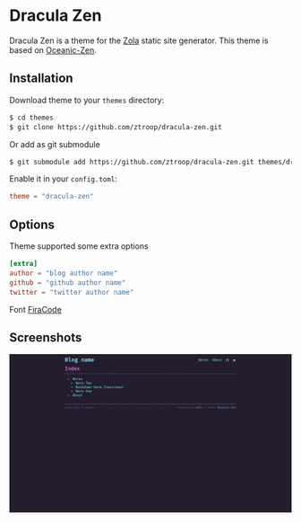 # Dracula Zen

Dracula Zen is a theme for the [Zola](https://www.getzola.org/) static site generator.
This theme is based on [Oceanic-Zen](https://github.com/barlog-m/oceanic-zen).

## Installation

Download theme to your `themes` directory:

```bash
$ cd themes
$ git clone https://github.com/ztroop/dracula-zen.git
```

Or add as git submodule

```bash
$ git submodule add https://github.com/ztroop/dracula-zen.git themes/dracula-zen
```

Enable it in your `config.toml`:

```toml
theme = "dracula-zen"
```

## Options

Theme supported some extra options

```toml
[extra]
author = "blog author name"
github = "github author name"
twitter = "twitter author name"
```

Font [FiraCode](https://github.com/tonsky/FiraCode)

## Screenshots

![Index View](./assets/dracula-zen.gif)
